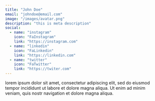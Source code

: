```yaml
---
title: "John Doe"
email: "johndoe@email.com"
image: "/images/avatar.png"
description: "this is meta description"
social: 
  - name: "instagram"
    icon: "FaInstagram"
    link: "https://instagram.com"
  - name: "linkedin"
    icon: "FaLinkedin"
    link: "https://linkedin.com"
  - name: "twitter"
    icon: "FaTwitter"
    link: "https://twiter.com"
---
```


lorem ipsum dolor sit amet, consectetur adipiscing elit, sed do eiusmod tempor incididunt ut labore et dolore magna aliqua. Ut enim ad minim veniam, quis nostr navigation et dolore magna aliqua.
